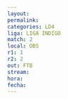 ```yaml
---
layout: 
permalink: 
categories: LD4
liga: LIGA INDIGO
match: 2
local: OBS
r1: 1
r2: 2
out: FTB
stream: 
hora: 
fecha:
---
```

